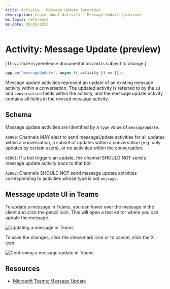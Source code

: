 ```yaml
---
title: Activity - Message Update (preview)
description: Learn about Activity - Message Update (preview)
ms.topic: reference
ms.date: 05/05/2025
---
```


# Activity: Message Update (preview)

[This article is prerelease documentation and is subject to change.]

<!-- langtabs-start -->
```typescript
app.on('messageUpdate', async ({ activity }) => {});
```
<!-- langtabs-end -->

Message update activities represent an update of an existing message activity within a conversation. The updated activity is referred to by the `id` and `conversation` fields within the activity, and the message update activity contains all fields in the revised message activity.

## Schema

Message update activities are identified by a `type` value of `messageUpdate`.

`A5900`: Channels MAY elect to send messageUpdate activities for all updates within a conversation, a subset of updates within a conversation (e.g. only updates by certain users), or no activities within the conversation.

`A5901`: If a bot triggers an update, the channel SHOULD NOT send a message update activity back to that bot.

`A5902`: Channels SHOULD NOT send message update activities corresponding to activities whose type is not `message`.

## Message update UI in Teams

To update a message in Teams, you can hover over the message in the client and click the pencil icon. This will open a text editor where you can update the message.

![Updating a message in Teams](~/assets/screenshots/message-update-ui.png)

To save the changes, click the checkmark icon or to cancel, click the X icon.

![Confirming a message update in Teams](~/assets/screenshots/message-update-editor.png)

## Resources

- [Microsoft Teams: Message Update](/microsoftteams/platform/bots/build-conversational-capability#receive-edit-message-activity)